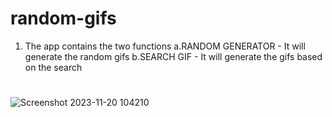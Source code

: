 # random-gifs
1. The app contains the two functions
       a.RANDOM GENERATOR - It will generate the random gifs
       b.SEARCH GIF - It will generate the gifs based on the search
#
![Screenshot 2023-11-20 104210](https://github.com/Aditya-000/gif-generator/assets/99749206/445ae21c-d8e7-4b93-93d4-c967e39cf06b)

